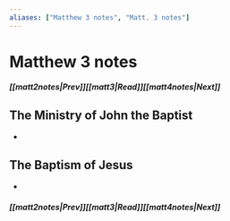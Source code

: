 ```yaml
---
aliases: ["Matthew 3 notes", "Matt. 3 notes"]
---
```

# Matthew 3 notes
##### <span class=arrow-left></span>[[matt2notes|Prev]]<span class=navigation-separator></span>[[matt3|Read]]<span class=navigation-separator></span>[[matt4notes|Next]]<span class=arrow-right></span>
## The Ministry of John the Baptist
- 
## The Baptism of Jesus
- 
##### <span class=arrow-left></span>[[matt2notes|Prev]]<span class=navigation-separator></span>[[matt3|Read]]<span class=navigation-separator></span>[[matt4notes|Next]]<span class=arrow-right></span>